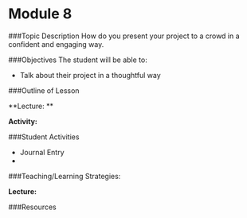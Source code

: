 # Module 8

###Topic Description
How do you present your project to a crowd in a confident and engaging way.

###Objectives
The student will be able to:
- Talk about their project in a thoughtful way

###Outline of Lesson

**Lecture: **

**Activity:**



###Student Activities
- Journal Entry
-

###Teaching/Learning Strategies:

**Lecture:**

###Resources
